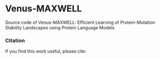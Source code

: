 # Venus-MAXWELL
Source code of Venus-MAXWELL: Efficient Learning of Protein-Mutation Stability Landscapes using Protein Language Models


### Citation
If you find this work useful, please cite:
```bibtex
```
